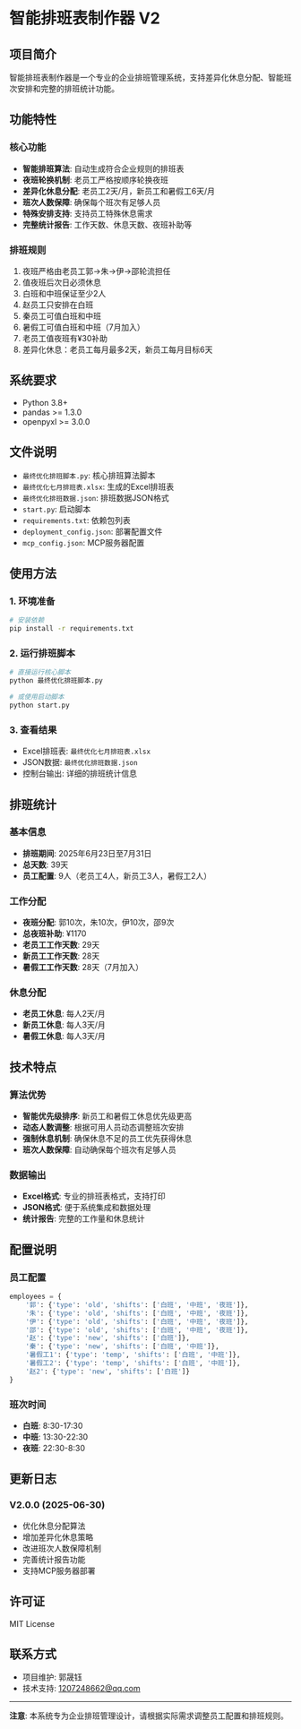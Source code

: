 # 智能排班表制作器 V2

## 项目简介

智能排班表制作器是一个专业的企业排班管理系统，支持差异化休息分配、智能班次安排和完整的排班统计功能。

## 功能特性

### 核心功能
- **智能排班算法**: 自动生成符合企业规则的排班表
- **夜班轮换机制**: 老员工严格按顺序轮换夜班
- **差异化休息分配**: 老员工2天/月，新员工和暑假工6天/月
- **班次人数保障**: 确保每个班次有足够人员
- **特殊安排支持**: 支持员工特殊休息需求
- **完整统计报告**: 工作天数、休息天数、夜班补助等

### 排班规则
1. 夜班严格由老员工郭→朱→伊→邵轮流担任
2. 值夜班后次日必须休息
3. 白班和中班保证至少2人
4. 赵员工只安排在白班
5. 秦员工可值白班和中班
6. 暑假工可值白班和中班（7月加入）
7. 老员工值夜班有¥30补助
8. 差异化休息：老员工每月最多2天，新员工每月目标6天

## 系统要求

- Python 3.8+
- pandas >= 1.3.0
- openpyxl >= 3.0.0

## 文件说明

- `最终优化排班脚本.py`: 核心排班算法脚本
- `最终优化七月排班表.xlsx`: 生成的Excel排班表
- `最终优化排班数据.json`: 排班数据JSON格式
- `start.py`: 启动脚本
- `requirements.txt`: 依赖包列表
- `deployment_config.json`: 部署配置文件
- `mcp_config.json`: MCP服务器配置

## 使用方法

### 1. 环境准备
```bash
# 安装依赖
pip install -r requirements.txt
```

### 2. 运行排班脚本
```bash
# 直接运行核心脚本
python 最终优化排班脚本.py

# 或使用启动脚本
python start.py
```

### 3. 查看结果
- Excel排班表: `最终优化七月排班表.xlsx`
- JSON数据: `最终优化排班数据.json`
- 控制台输出: 详细的排班统计信息

## 排班统计

### 基本信息
- **排班期间**: 2025年6月23日至7月31日
- **总天数**: 39天
- **员工配置**: 9人（老员工4人，新员工3人，暑假工2人）

### 工作分配
- **夜班分配**: 郭10次，朱10次，伊10次，邵9次
- **总夜班补助**: ¥1170
- **老员工工作天数**: 29天
- **新员工工作天数**: 28天
- **暑假工工作天数**: 28天（7月加入）

### 休息分配
- **老员工休息**: 每人2天/月
- **新员工休息**: 每人3天/月
- **暑假工休息**: 每人3天/月

## 技术特点

### 算法优势
- **智能优先级排序**: 新员工和暑假工休息优先级更高
- **动态人数调整**: 根据可用人员动态调整班次安排
- **强制休息机制**: 确保休息不足的员工优先获得休息
- **班次人数保障**: 自动确保每个班次有足够人员

### 数据输出
- **Excel格式**: 专业的排班表格式，支持打印
- **JSON格式**: 便于系统集成和数据处理
- **统计报告**: 完整的工作量和休息统计

## 配置说明

### 员工配置
```python
employees = {
    '郭': {'type': 'old', 'shifts': ['白班', '中班', '夜班']},
    '朱': {'type': 'old', 'shifts': ['白班', '中班', '夜班']},
    '伊': {'type': 'old', 'shifts': ['白班', '中班', '夜班']},
    '邵': {'type': 'old', 'shifts': ['白班', '中班', '夜班']},
    '赵': {'type': 'new', 'shifts': ['白班']},
    '秦': {'type': 'new', 'shifts': ['白班', '中班']},
    '暑假工1': {'type': 'temp', 'shifts': ['白班', '中班']},
    '暑假工2': {'type': 'temp', 'shifts': ['白班', '中班']},
    '赵2': {'type': 'new', 'shifts': ['白班']}
}
```

### 班次时间
- **白班**: 8:30-17:30
- **中班**: 13:30-22:30
- **夜班**: 22:30-8:30

## 更新日志

### V2.0.0 (2025-06-30)
- 优化休息分配算法
- 增加差异化休息策略
- 改进班次人数保障机制
- 完善统计报告功能
- 支持MCP服务器部署

## 许可证

MIT License

## 联系方式

- 项目维护: 郭晟钰
- 技术支持: 1207248662@qq.com

---

**注意**: 本系统专为企业排班管理设计，请根据实际需求调整员工配置和排班规则。